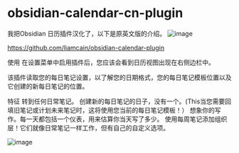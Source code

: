 # obsidian-calendar-cn-plugin
我把Obsidian 日历插件汉化了，以下是原英文版的介绍。
![image](https://github.com/user-attachments/assets/c1cee111-9139-466e-8298-71909656cb9e)


https://github.com/liamcain/obsidian-calendar-plugin

使用
在设置菜单中启用插件后，您应该会看到日历视图出现在右侧边栏中。

该插件读取您的每日笔记设置，以了解您的日期格式，您的每日笔记模板位置以及它创建的新每日笔记的位置。

特征
转到任何日常笔记。
创建新的每日笔记的日子，没有一个。(This当您需要回填旧笔记或计划未来笔记时，这将使用您当前的每日笔记模板！）
想象你的写作。每一天都包括一个仪表，用来估算你当天写了多少。
使用每周笔记添加组织层！它们就像日常笔记一样工作，但有自己的自定义选项。


![image](https://github.com/user-attachments/assets/82bf3e15-bddf-449a-ac6c-cddc40f1a71e)

